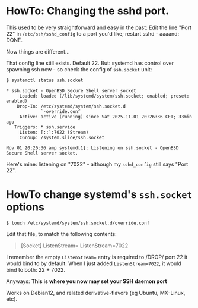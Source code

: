 # HowTo: Changing the sshd port.

This used to be very straightforward and easy in the past:
Edit the line "Port 22" in `/etc/ssh/sshd_config` to a port you'd like; restart sshd - aaaand: DONE.

Now things are different...

That config line still exists. Default 22.
But: systemd has control over spawning ssh now - so check the config of `ssh.socket` unit:

`$ systemctl status ssh.socket`

```
* ssh.socket - OpenBSD Secure Shell server socket
     Loaded: loaded (/lib/systemd/system/ssh.socket; enabled; preset: enabled)
    Drop-In: /etc/systemd/system/ssh.socket.d
             `-override.conf
     Active: active (running) since Sat 2025-11-01 20:26:36 CET; 33min ago
   Triggers: * ssh.service
     Listen: [::]:7022 (Stream)
     CGroup: /system.slice/ssh.socket

Nov 01 20:26:36 amp systemd[1]: Listening on ssh.socket - OpenBSD Secure Shell server socket.
```

Here's mine: listening on "7022" - although my `sshd_config` still says "Port 22".


# HowTo change systemd's `ssh.socket` options

`$ touch /etc/systemd/system/ssh.socket.d/override.conf`

Edit that file, to match the following contents:

> [Socket]
> ListenStream=
> ListenStream=7022

I remember the empty `ListenStream=` entry is required to /DROP/ port 22 it would bind to by default.
When I just added `ListenStream=7022`, it would bind to both: 22 + 7022.

Anyways: **This is where you now may set your SSH daemon port**

Works on Debian12, and related derivative-flavors (eg Ubuntu, MX-Linux, etc).

